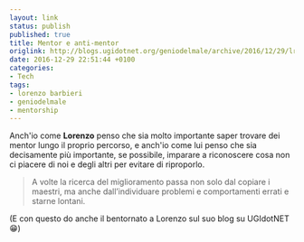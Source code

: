 ```yaml
---
layout: link
status: publish
published: true
title: Mentor e anti-mentor
origlink: http://blogs.ugidotnet.org/geniodelmale/archive/2016/12/29/lrsquoimportanza-degli-ldquoanti-mentorrdquo.aspx
date: 2016-12-29 22:51:44 +0100
categories:
- Tech
tags:
- lorenzo barbieri
- geniodelmale
- mentorship
---
```


Anch'io come **Lorenzo** penso che sia molto importante saper trovare dei mentor lungo il proprio percorso, e anch'io come lui penso che sia decisamente più importante, se possibile, imparare a riconoscere cosa non ci piacere di noi e degli altri per evitare di riproporlo.

> A volte la ricerca del miglioramento passa non solo dal copiare i maestri, ma anche dall’individuare problemi e comportamenti errati e starne lontani.

(E con questo do anche il bentornato a Lorenzo sul suo blog su UGIdotNET 😁)
